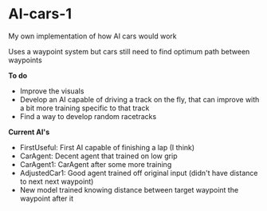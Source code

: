 # AI-cars-1
My own implementation of how AI cars would work

Uses a waypoint system but cars still need to find optimum path between waypoints

**To do**
- Improve the visuals
- Develop an AI capable of driving a track on the fly, that can improve with a bit more training specific to that track
- Find a way to develop random racetracks

**Current AI's**
- FirstUseful: First AI capable of finishing a lap (I think)
- CarAgent: Decent agent that trained on low grip
- CarAgent1: CarAgent after some more training
- AdjustedCar1: Good agent trained off original input (didn't have distance to next next waypoint)
-  New model trained knowing distance between target waypoint the waypoint after it
